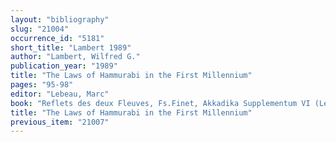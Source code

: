 ```yaml
---
layout: "bibliography"
slug: "21004"
occurrence_id: "5181"
short_title: "Lambert 1989"
author: "Lambert, Wilfred G."
publication_year: "1989"
title: "The Laws of Hammurabi in the First Millennium"
pages: "95-98"
editor: "Lebeau, Marc"
book: "Reflets des deux Fleuves, Fs.Finet, Akkadika Supplementum VI (Leuven)"
title: "The Laws of Hammurabi in the First Millennium"
previous_item: "21007"
---
```

